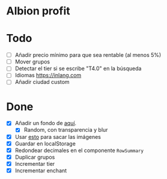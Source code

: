 # Albion profit

# Todo

- [ ] Añadir precio mínimo para que sea rentable (al menos 5%)
- [ ] Mover grupos
- [ ] Detectar el tier si se escribe "T4.0" en la búsqueda
- [ ] Idiomas https://inlang.com
- [ ] Añadir ciudad custom

# Done

- [x] Añadir un fondo de [aquí](https://albiononline.com/wallpapers).
  - [x] Random, con transparencia y blur
- [x] Usar [esto](https://render.albiononline.com/v1/item/T6_2H_AXE_AVALON@3?quality=5) para sacar las imágenes
- [x] Guardar en localStorage
- [x] Redondear decimales en el componente `RowSummary`
- [x] Duplicar grupos
- [x] Incrementar tier
- [x] Incrementar enchant
